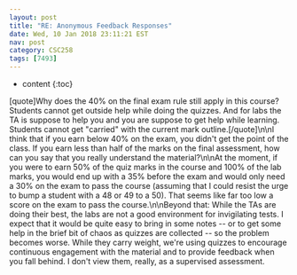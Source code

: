 ```yaml
---
layout: post
title: "RE: Anonymous Feedback Responses"
date: Wed, 10 Jan 2018 23:11:21 EST
nav: post
category: CSC258
tags: [7493]
---
```


* content
{:toc}

[quote]Why does the 40% on the final exam rule still apply in this course? Students cannot get outside help while doing the quizzes. And for labs the TA is suppose to help you and you are suppose to get help while learning. Students cannot get "carried" with the current mark outline.[/quote]\n\nI think that if you earn below 40% on the exam, you didn't get the point of the class. If you earn less than half of the marks on the final assessment, how can you say that you really understand the material?\n\nAt the moment, if you were to earn 50% of the quiz marks in the course and 100% of the lab marks, you would end up with a 35% before the exam and would only need a 30% on the exam to pass the course (assuming that I could resist the urge to bump a student with a 48 or 49 to a 50).  That seems like far too low a score on the exam to pass the course.\n\nBeyond that: While the TAs are doing their best, the labs are not a good environment for invigilating tests. I expect that it would be quite easy to bring in some notes -- or to get some help in the brief bit of chaos as quizzes are collected -- so the problem becomes worse. While they carry weight, we're using quizzes to encourage continuous engagement with the material and to provide feedback when you fall behind. I don't view them, really, as a supervised assessment.
<!-- more -->
<p></p>
